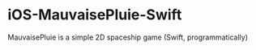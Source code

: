 iOS-MauvaisePluie-Swift
=======================

MauvaisePluie is a simple 2D spaceship game (Swift, programmatically) 
